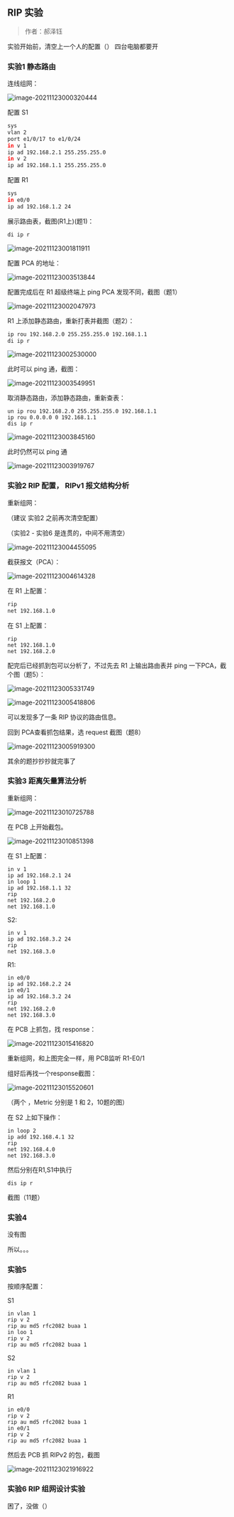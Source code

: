 ## RIP 实验

> 作者：郝泽钰

实验开始前，清空上一个人的配置（） 四台电脑都要开

### 实验1 静态路由

连线组网：

![image-20211123000320444](lab5.assets/image-20211123000320444-16376075164901.png)

配置 S1

```sh
sys
vlan 2
port e1/0/17 to e1/0/24
in v 1
ip ad 192.168.2.1 255.255.255.0
in v 2
ip ad 192.168.1.1 255.255.255.0
```

配置 R1

```sh
sys
in e0/0
ip ad 192.168.1.2 24
```

展示路由表，截图(R1上)(题1)：

```sh
di ip r
```

![image-20211123001811911](lab5.assets/image-20211123001811911-16376075164912.png)

配置 PCA 的地址：

![image-20211123003513844](lab5.assets/image-20211123003513844-16376075164915.png)

配置完成后在 R1 超级终端上 ping PCA 发现不同，截图（题1）

![image-20211123002047973](lab5.assets/image-20211123002047973-16376075164913.png)

R1 上添加静态路由，重新打表并截图（题2）：

```sh
ip rou 192.168.2.0 255.255.255.0 192.168.1.1
di ip r
```

![image-20211123002530000](lab5.assets/image-20211123002530000-16376075164914.png)

此时可以 ping 通，截图：

![image-20211123003549951](lab5.assets/image-20211123003549951-163760751649111.png)

取消静态路由，添加静态路由，重新查表：

```
un ip rou 192.168.2.0 255.255.255.0 192.168.1.1
ip rou 0.0.0.0 0 192.168.1.1
dis ip r
```

![image-20211123003845160](lab5.assets/image-20211123003845160-16376075164917.png)

此时仍然可以 ping 通

![image-20211123003919767](lab5.assets/image-20211123003919767-16376075164916.png)

### 实验2 RIP 配置， RIPv1 报文结构分析

重新组网：

（建议 实验2 之前再次清空配置）

（实验2 - 实验6 是连贯的，中间不用清空）

![image-20211123004455095](lab5.assets/image-20211123004455095-16376075164918.png)

截获报文（PCA）：

![image-20211123004614328](lab5.assets/image-20211123004614328-16376075164919.png)

在 R1 上配置：

```sh
rip
net 192.168.1.0
```

在 S1 上配置：

```
rip
net 192.168.1.0
net 192.168.2.0
```

配完后已经抓到包可以分析了，不过先去 R1 上输出路由表并 ping 一下PCA，截个图（题5）：

![image-20211123005331749](lab5.assets/image-20211123005331749-163760751649110.png)

![image-20211123005418806](lab5.assets/image-20211123005418806-163760751649112.png)

可以发现多了一条 RIP 协议的路由信息。

回到 PCA查看抓包结果，选 request 截图（题8）

![image-20211123005919300](lab5.assets/image-20211123005919300-163760751649113.png)

其余的题抄抄抄就完事了

### 实验3 距离矢量算法分析

重新组网：

![image-20211123010725788](lab5.assets/image-20211123010725788-163760751649114.png)

在 PCB 上开始截包。

![image-20211123010851398](lab5.assets/image-20211123010851398-16376009333791-163760751649116.png)

在 S1 上配置：

```
in v 1
ip ad 192.168.2.1 24
in loop 1
ip ad 192.168.1.1 32
rip
net 192.168.2.0
net 192.168.1.0
```

S2:

```
in v 1
ip ad 192.168.3.2 24
rip
net 192.168.3.0
```

R1:

```
in e0/0
ip ad 192.168.2.2 24
in e0/1
ip ad 192.168.3.2 24
rip
net 192.168.2.0
net 192.168.3.0
```

在 PCB 上抓包，找 response：

![image-20211123015416820](lab5.assets/image-20211123015416820-163760751649115.png)

重新组网，和上图完全一样，用 PCB监听 R1-E0/1 

组好后再找一个response截图：

![image-20211123015520601](lab5.assets/image-20211123015520601-16376037229312-163760751649117.png)

（两个 ，Metric 分别是 1 和 2，10题的图）



在 S2 上如下操作：

```
in loop 2
ip add 192.168.4.1 32
rip
net 192.168.4.0
net 192.168.3.0
```

然后分别在R1,S1中执行

```
dis ip r
```

截图（11题）

### 实验4 

没有图

所以。。。

### 实验5

按顺序配置：

S1

```
in vlan 1
rip v 2
rip au md5 rfc2082 buaa 1
in loo 1
rip v 2
rip au md5 rfc2082 buaa 1
```

S2

```
in vlan 1
rip v 2
rip au md5 rfc2082 buaa 1
```

R1

```
in e0/0
rip v 2
rip au md5 rfc2082 buaa 1
in e0/1
rip v 2
rip au md5 rfc2082 buaa 1
```

然后去 PCB 抓 RIPv2 的包，截图

![image-20211123021916922](lab5.assets/image-20211123021916922-163760751649118.png)

### 实验6 RIP 组网设计实验

困了，没做（）